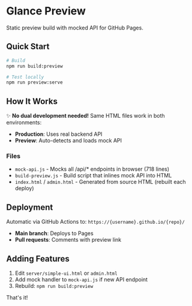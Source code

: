 # Glance Preview

Static preview build with mocked API for GitHub Pages.

## Quick Start

```bash
# Build
npm run build:preview

# Test locally
npm run preview:serve
```

## How It Works

✨ **No dual development needed!** Same HTML files work in both environments:

- **Production**: Uses real backend API
- **Preview**: Auto-detects and loads mock API

### Files

- `mock-api.js` - Mocks all /api/* endpoints in browser (718 lines)
- `build-preview.js` - Build script that inlines mock API into HTML
- `index.html` / `admin.html` - Generated from source HTML (rebuilt each deploy)

## Deployment

Automatic via GitHub Actions to: `https://{username}.github.io/{repo}/`

- **Main branch**: Deploys to Pages
- **Pull requests**: Comments with preview link

## Adding Features

1. Edit `server/simple-ui.html` or `admin.html`
2. Add mock handler to `mock-api.js` if new API endpoint
3. Rebuild: `npm run build:preview`

That's it!
